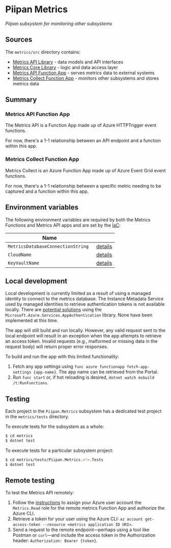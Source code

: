 # Piipan Metrics

*Piipan subsystem for monitoring other subsystems*

## Sources

The `metrics/src` directory contains:

* [Metrics API Library](./src/Piipan.Metrics/Piipan.Metrics.Api) - data models and API interfaces
* [Metrics Core Library](./src/Piipan.Metrics/Piipan.Metrics.Core) - logic and data access layer
* [Metrics API Function App](./src/Piipan.Metrics/Piipan.Metrics.Func.Api) - serves metrics data to external systems
* [Metrics Collect Function App](./src/Piipan.Metrics/Piipan.Metrics.Func.Collect) - monitors other subsystems and stores metrics data

## Summary

### Metrics API Function App

The Metrics API is a Function App made up of Azure HTTPTrigger event functions.

For now, there's a 1-1 relationship between an API endpoint and a function within this app.

### Metrics Collect Function App

Metrics Collect is an Azure Function App made up of Azure Event Grid event functions.

For now, there's a 1-1 relationship between a specific metric needing to be captured and a function within this app.

## Environment variables

The following environment variables are required by both the Metrics Functions and Metrics API apps and are set by the [IaC](../docs/iac.md):

| Name | |
|---|---|
| `MetricsDatabaseConnectionString ` | [details](../../docs/iac.md#\:\~\:text=MetricsDatabaseConnectionString ) |
| `CloudName` | [details](../../docs/iac.md#\:\~\:text=CloudName) |
| `KeyVaultName` | [details](../../docs/iac.md#\:\~\:text=KeyVaultName) |

## Local development

Local development is currently limited as a result of using a managed identity to connect to the metrics database. The Instance Metadata Service used by managed identities to retrieve authentication tokens is not available locally. There are [potential solutions](https://docs.microsoft.com/en-us/dotnet/api/overview/azure/service-to-service-authentication#local-development-authentication) using the `Microsoft.Azure.Services.AppAuthentication` library. None have been implemented at this time.

The app will still build and run locally. However, any valid request sent to the local endpoint will result in an exception when the app attempts to retrieve an access token. Invalid requests (e.g., malformed or missing data in the request body) will return proper error responses.

To build and run the app with this limited functionality:

1. Fetch any app settings using `func azure functionapp fetch-app-settings {app-name}`. The app name can be retrieved from the Portal.
1. Run `func start` or, if hot reloading is desired, `dotnet watch msbuild /t:RunFunctions`.

## Testing

Each project in the `Piipan.Metrics` subsystem has a dedicated test project in the `metrics/tests` directory. 

To execute tests for the subsystem as a whole:

``` bash
$ cd metrics
$ dotnet test
```

To execute tests for a particular subsystem project:

``` bash
$ cd metrics/tests/Piipan.Metrics.<*>.Tests
$ dotnet test
```
## Remote testing

To test the Metrics API remotely:
1. Follow the [instructions](../../docs/securing-internal-apis.md) to assign your Azure user account the `Metrics.Read` role for the remote metrics Function App and authorize the Azure CLI.
1. Retrieve a token for your user using the Azure CLI: `az account get-access-token --resource <metrics application ID URI>`.
1. Send a request to the remote endpoint—perhaps using a tool like Postman or `curl`—and include the access token in the Authorization header: `Authorization: Bearer {token}`.